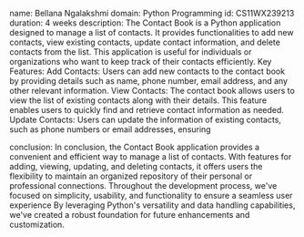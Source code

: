 name: Bellana Ngalakshmi 
domain: Python Programming
id: CS11WX239213
duration: 4 weeks
description: 
   The Contact Book is a Python application designed to manage a list of contacts. It provides functionalities to add new contacts,
view existing contacts, update contact information, and delete contacts from the list. This application is useful for individuals or
organizations who want to keep track of their contacts efficiently.
Key Features:
Add Contacts: Users can add new contacts to the contact book by providing details such as name, phone number, email address, and any
other relevant information.
View Contacts: The contact book allows users to view the list of existing contacts along with their details. This feature enables
users to quickly find and retrieve contact information as needed.
Update Contacts: Users can update the information of existing contacts, such as phone numbers or email addresses, ensuring

conclusion:
   In conclusion, the Contact Book application provides a convenient and efficient way to manage a list of contacts. With features 
for adding, viewing, updating, and deleting contacts, it offers users the flexibility to maintain an organized repository of their 
personal or professional connections.
   Throughout the development process, we've focused on simplicity, usability, and functionality to ensure a seamless user experience
 By leveraging Python's versatility and data handling capabilities, we've created a robust foundation for future enhancements and
  customization.

